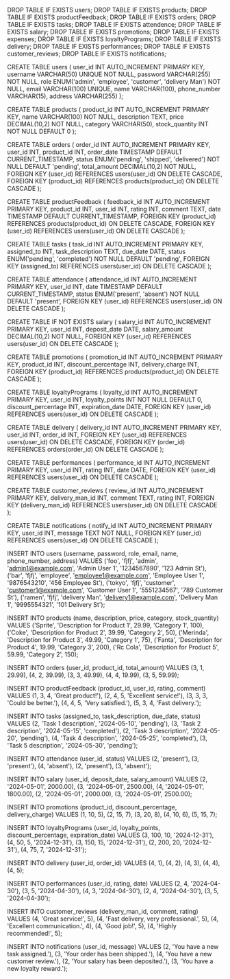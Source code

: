 DROP TABLE IF EXISTS users;
DROP TABLE IF EXISTS products;
DROP TABLE IF EXISTS productFeedback;
DROP TABLE IF EXISTS orders;
DROP TABLE IF EXISTS tasks;
DROP TABLE IF EXISTS attendence;
DROP TABLE IF EXISTS salary;
DROP TABLE IF EXISTS promotions;
DROP TABLE IF EXISTS expenses;
DROP TABLE IF EXISTS loyaltyPrograms;
DROP TABLE IF EXISTS delivery;
DROP TABLE IF EXISTS performances;
DROP TABLE IF EXISTS customer_reviews;
DROP TABLE IF EXISTS notifications;

CREATE TABLE users (
    user_id INT AUTO_INCREMENT PRIMARY KEY,
    username VARCHAR(50) UNIQUE NOT NULL,
    password VARCHAR(255) NOT NULL,
    role ENUM('admin', 'employee', 'customer', 'delivery Man') NOT NULL,
    email VARCHAR(100) UNIQUE,
    name VARCHAR(100),
    phone_number VARCHAR(15),
    address VARCHAR(255)
);


CREATE TABLE products (
    product_id INT AUTO_INCREMENT PRIMARY KEY,
    name VARCHAR(100) NOT NULL,
    description TEXT,
    price DECIMAL(10,2) NOT NULL,
    category VARCHAR(50),
    stock_quantity INT NOT NULL DEFAULT 0
);

CREATE TABLE orders (
    order_id INT AUTO_INCREMENT PRIMARY KEY,
    user_id INT,
    product_id INT,
    order_date TIMESTAMP DEFAULT CURRENT_TIMESTAMP,
    status ENUM('pending', 'shipped', 'delivered') NOT NULL DEFAULT 'pending',
    total_amount DECIMAL(10,2) NOT NULL,
    FOREIGN KEY (user_id) REFERENCES users(user_id) ON DELETE CASCADE,
    FOREIGN KEY (product_id) REFERENCES products(product_id) ON DELETE CASCADE
);


CREATE TABLE productFeedback (
    feedback_id INT AUTO_INCREMENT PRIMARY KEY,
    product_id INT,
    user_id INT,
    rating INT,
    comment TEXT,
    date TIMESTAMP DEFAULT CURRENT_TIMESTAMP,
    FOREIGN KEY (product_id) REFERENCES products(product_id) ON DELETE CASCADE,
    FOREIGN KEY (user_id) REFERENCES users(user_id) ON DELETE CASCADE
);



CREATE TABLE tasks (
    task_id INT AUTO_INCREMENT PRIMARY KEY,
    assigned_to INT,
    task_description TEXT,
    due_date DATE,
    status ENUM('pending', 'completed') NOT NULL DEFAULT 'pending',
    FOREIGN KEY (assigned_to) REFERENCES users(user_id) ON DELETE CASCADE
);


CREATE TABLE attendance (
    attendance_id INT AUTO_INCREMENT PRIMARY KEY,
    user_id INT,
    date TIMESTAMP DEFAULT CURRENT_TIMESTAMP,
    status ENUM('present', 'absent') NOT NULL DEFAULT 'present',
    FOREIGN KEY (user_id) REFERENCES users(user_id) ON DELETE CASCADE
);


CREATE TABLE IF NOT EXISTS salary (
    salary_id INT AUTO_INCREMENT PRIMARY KEY,
    user_id INT,
    deposit_date DATE,
    salary_amount DECIMAL(10,2) NOT NULL,
    FOREIGN KEY (user_id) REFERENCES users(user_id) ON DELETE CASCADE
);


CREATE TABLE promotions (
    promotion_id INT AUTO_INCREMENT PRIMARY KEY,
    product_id INT,
    discount_percentage INT,
    delivery_charge INT,
    FOREIGN KEY (product_id) REFERENCES products(product_id) ON DELETE CASCADE
);


CREATE TABLE loyaltyPrograms (
    loyalty_id INT AUTO_INCREMENT PRIMARY KEY,
    user_id INT,
    loyalty_points INT NOT NULL DEFAULT 0,
    discount_percentage INT,
    expiration_date DATE,
    FOREIGN KEY (user_id) REFERENCES users(user_id) ON DELETE CASCADE
);


CREATE TABLE delivery (
    delivery_id INT AUTO_INCREMENT PRIMARY KEY,
    user_id INT,
    order_id INT,
    FOREIGN KEY (user_id) REFERENCES users(user_id) ON DELETE CASCADE,
    FOREIGN KEY (order_id) REFERENCES orders(order_id) ON DELETE CASCADE
);

CREATE TABLE performances (
    performance_id INT AUTO_INCREMENT PRIMARY KEY,
    user_id INT,
    rating INT, 
    date DATE, 
    FOREIGN KEY (user_id) REFERENCES users(user_id) ON DELETE CASCADE
);


CREATE TABLE customer_reviews (
    review_id INT AUTO_INCREMENT PRIMARY KEY,
    delivery_man_id INT,
    comment TEXT,
    rating INT,
    FOREIGN KEY (delivery_man_id) REFERENCES users(user_id) ON DELETE CASCADE
);



CREATE TABLE notifications (
    notify_id INT AUTO_INCREMENT PRIMARY KEY,
    user_id INT,
    message TEXT NOT NULL,
    FOREIGN KEY (user_id) REFERENCES users(user_id) ON DELETE CASCADE
);


INSERT INTO users (username, password, role, email, name, phone_number, address) VALUES
('foo', 'fjfj', 'admin', 'admin1@example.com', 'Admin User 1', '1234567890', '123 Admin St'),
('bar', 'fjfj', 'employee', 'employee1@example.com', 'Employee User 1', '9876543210', '456 Employee St'),
('tokyo', 'fjfj', 'customer', 'customer1@example.com', 'Customer User 1', '5551234567', '789 Customer St'),
('ramen', 'fjfj', 'delivery Man', 'delivery1@example.com', 'Delivery Man 1', '9995554321', '101 Delivery St');


INSERT INTO products (name, description, price, category, stock_quantity) VALUES
('Sprite', 'Description for Product 1', 29.99, 'Category 1', 100),
('Coke', 'Description for Product 2', 39.99, 'Category 2', 50),
('Merinda', 'Description for Product 3', 49.99, 'Category 1', 75),
('Fanta', 'Description for Product 4', 19.99, 'Category 3', 200),
('Rc Cola', 'Description for Product 5', 59.99, 'Category 2', 150);

INSERT INTO orders (user_id, product_id, total_amount) VALUES
(3, 1, 29.99),
(4, 2, 39.99),
(3, 3, 49.99),
(4, 4, 19.99),
(3, 5, 59.99);


INSERT INTO productFeedback (product_id, user_id, rating, comment) VALUES
(1, 3, 4, 'Great product!'),
(2, 4, 5, 'Excellent service!'),
(3, 3, 3, 'Could be better.'),
(4, 4, 5, 'Very satisfied.'),
(5, 3, 4, 'Fast delivery.');


INSERT INTO tasks (assigned_to, task_description, due_date, status) VALUES
(2, 'Task 1 description', '2024-05-10', 'pending'),
(3, 'Task 2 description', '2024-05-15', 'completed'),
(2, 'Task 3 description', '2024-05-20', 'pending'),
(4, 'Task 4 description', '2024-05-25', 'completed'),
(3, 'Task 5 description', '2024-05-30', 'pending');


INSERT INTO attendance (user_id, status) VALUES
(2, 'present'),
(3, 'present'),
(4, 'absent'),
(2, 'present'),
(3, 'absent');


INSERT INTO salary (user_id, deposit_date, salary_amount) VALUES
(2, '2024-05-01', 2000.00),
(3, '2024-05-01', 2500.00),
(4, '2024-05-01', 1800.00),
(2, '2024-05-01', 2000.00),
(3, '2024-05-01', 2500.00);


INSERT INTO promotions (product_id, discount_percentage, delivery_charge) VALUES
(1, 10, 5),
(2, 15, 7),
(3, 20, 8),
(4, 10, 6),
(5, 15, 7);

INSERT INTO loyaltyPrograms (user_id, loyalty_points, discount_percentage, expiration_date) VALUES
(3, 100, 10, '2024-12-31'),
(4, 50, 5, '2024-12-31'),
(3, 150, 15, '2024-12-31'),
(2, 200, 20, '2024-12-31'),
(4, 75, 7, '2024-12-31');

INSERT INTO delivery (user_id, order_id) VALUES
(4, 1),
(4, 2),
(4, 3),
(4, 4),
(4, 5);


INSERT INTO performances (user_id, rating, date) VALUES
(2, 4, '2024-04-30'),
(3, 5, '2024-04-30'),
(4, 3, '2024-04-30'),
(2, 4, '2024-04-30'),
(3, 5, '2024-04-30');


INSERT INTO customer_reviews (delivery_man_id, comment, rating) VALUES
(4, 'Great service!', 5),
(4, 'Fast delivery, very professional.', 5),
(4, 'Excellent communication.', 4),
(4, 'Good job!', 5),
(4, 'Highly recommended!', 5);


INSERT INTO notifications (user_id, message) VALUES
(2, 'You have a new task assigned.'),
(3, 'Your order has been shipped.'),
(4, 'You have a new customer review.'),
(2, 'Your salary has been deposited.'),
(3, 'You have a new loyalty reward.');
